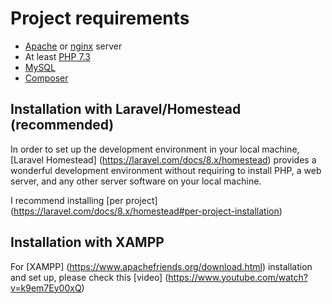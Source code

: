 # Project requirements
* [Apache](https://httpd.apache.org/download.cgi) or [nginx](https://nginx.org/en/download.html) server
* At least [PHP 7.3](https://www.php.net/releases/7_3_0.php)
* [MySQL](https://www.mysql.com/)
* [Composer](https://getcomposer.org/)

## Installation with Laravel/Homestead (recommended)
In order to set up the development environment in your local machine, [Laravel Homestead] (https://laravel.com/docs/8.x/homestead) provides a wonderful development environment without requiring to install PHP, a web server, and any other server software on your local machine. 

I recommend installing [per project] (https://laravel.com/docs/8.x/homestead#per-project-installation)

## Installation with XAMPP
For [XAMPP] (https://www.apachefriends.org/download.html) installation and set up, please check this [video] (https://www.youtube.com/watch?v=k9em7Ey00xQ)
